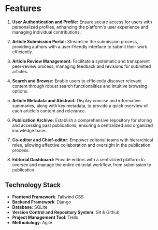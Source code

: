 # Features
1. **User Authentication and Profile:**
   Ensure secure access for users with personalized profiles, enhancing the platform's user experience and managing individual contributions.

2. **Article Submission Portal:**
   Streamline the submission process, providing authors with a user-friendly interface to submit their work efficiently.

3. **Article Review Management:**
   Facilitate a systematic and transparent peer-review process, managing feedback and revisions for submitted articles.

4. **Search and Browse:**
   Enable users to efficiently discover relevant content through robust search functionalities and intuitive browsing options.

5. **Article Metadata and Abstract:**
   Display concise and informative summaries, along with key metadata, to provide a quick overview of each article's content and relevance.

6. **Publication Archive:**
   Establish a comprehensive repository for storing and accessing past publications, ensuring a centralized and organized knowledge base.

7. **Co-editor and Chief-editor:**
   Empower editorial teams with hierarchical roles, allowing effective collaboration and oversight in the publication process.

8. **Editorial Dashboard:**
   Provide editors with a centralized platform to oversee and manage the entire editorial workflow, from submission to publication.



## Technology Stack

- **Frontend Framework**: Tailwind CSS
- **Backend Framework**: Django
- **Database**: SQLite
- **Version Control and Repository System**: Git & Github
- **Project Management Tool**: Trello
- **Methodology**: Agile